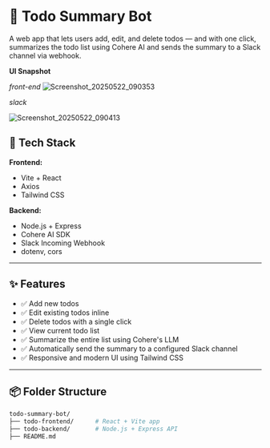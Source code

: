 # 📝 Todo Summary Bot

A web app that lets users add, edit, and delete todos — and with one click, summarizes the todo list using Cohere AI and sends the summary to a Slack channel via webhook.

**UI Snapshot**

*front-end*
![Screenshot_20250522_090353](https://github.com/user-attachments/assets/e2c601cd-e1a7-44e8-9a97-043bb4e96fdf)

*slack*

![Screenshot_20250522_090413](https://github.com/user-attachments/assets/feecf23e-41eb-4527-beee-1ab7199fb6a7)


## 🚀 Tech Stack

**Frontend:**
- Vite + React
- Axios
- Tailwind CSS

**Backend:**
- Node.js + Express
- Cohere AI SDK
- Slack Incoming Webhook
- dotenv, cors

---

## ✨ Features

- ✅ Add new todos
- ✅ Edit existing todos inline
- ✅ Delete todos with a single click
- ✅ View current todo list
- ✅ Summarize the entire list using Cohere's LLM
- ✅ Automatically send the summary to a configured Slack channel
- ✅ Responsive and modern UI using Tailwind CSS

---

## 📦 Folder Structure

```bash
todo-summary-bot/
├── todo-frontend/      # React + Vite app
├── todo-backend/       # Node.js + Express API
├── README.md
